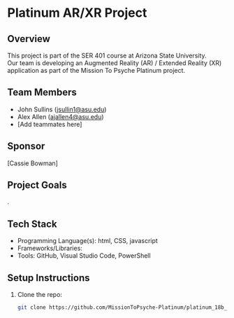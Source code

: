 # Platinum AR/XR Project

## Overview
This project is part of the SER 401 course at Arizona State University.  
Our team is developing an Augmented Reality (AR) / Extended Reality (XR) application as part of the Mission To Psyche Platinum project.

## Team Members
- John Sullins (jsullin1@asu.edu)
- Alex Allen (ajallen4@asu.edu)
- [Add teammates here]

## Sponsor
[Cassie Bowman] 

## Project Goals
. 

## Tech Stack
- Programming Language(s): html, CSS, javascript 
- Frameworks/Libraries:  
- Tools: GitHub, Visual Studio Code, PowerShell

## Setup Instructions
1. Clone the repo:
   ```bash
   git clone https://github.com/MissionToPsyche-Platinum/platinum_18b_ar_xr-se.git
